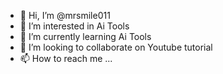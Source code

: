 - 👋 Hi, I’m @mrsmile011
- 👀 I’m interested in Ai Tools
- 🌱 I’m currently learning Ai Tools
- 💞️ I’m looking to collaborate on Youtube tutorial
- 📫 How to reach me ...

<!---
mrsmile011/mrsmile011 is a ✨ special ✨ repository because its `README.md` (this file) appears on your GitHub profile.
You can click the Preview link to take a look at your changes.
--->
